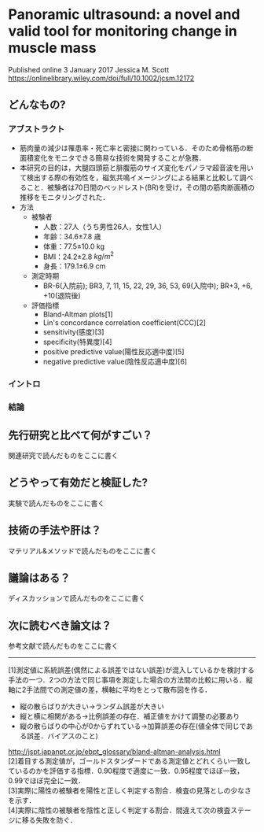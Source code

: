 # Panoramic ultrasound: a novel and valid tool for monitoring change in muscle mass
Published online 3 January 2017 Jessica M. Scott <br>
https://onlinelibrary.wiley.com/doi/full/10.1002/jcsm.12172

## どんなもの?
### アブストラクト
- 筋肉量の減少は罹患率・死亡率と密接に関わっている．そのため骨格筋の断面積変化をモニタできる簡易な技術を開発することが急務．
- 本研究の目的は，大腿四頭筋と腓腹筋のサイズ変化をパノラマ超音波を用いて検出する際の有効性を，磁気共鳴イメージングによる結果と比較して調べること．被験者は70日間のベッドレスト(BR)を受け，その間の筋肉断面積の推移をモニタリングされた．
- 方法
    - 被験者
        - 人数：27人（うち男性26人，女性1人）
        - 年齢：34.6±7.8 歳
        - 体重：77.5±10.0 kg
        - BMI：24.2±2.8 $kg/m^2$
        - 身長：179.1±6.9 cm
    - 測定時期
        - BR-6(入院前);  BR3, 7, 11, 15, 22, 29, 36, 53, 69(入院中); BR+3, +6, +10(退院後)
    - 評価指標
        - Bland-Altman plots[1]
        - Lin's concordance correlation coefficient(CCC)[2]
        - sensitivity(感度)[3]
        - specificity(特異度)[4]
        - positive predictive value(陽性反応適中度)[5]
        - negative predictive value(陰性反応適中度)[6]

### イントロ
### 結論
## 先行研究と比べて何がすごい？
関連研究で読んだものをここに書く

## どうやって有効だと検証した?
実験で読んだものをここに書く

## 技術の手法や肝は？
マテリアル&メソッドで読んだものをここに書く

## 議論はある？
ディスカッションで読んだものをここに書く

## 次に読むべき論文は？
参考文献で読んだものをここに書く

---
[1]測定値に系統誤差(偶然による誤差ではない誤差)が混入しているかを検討する手法の一つ．2つの方法で同じ事項を測定した場合の方法間の比較に用いる．縦軸に2手法間での測定値の差，横軸に平均をとって散布図を作る．
- 縦の散らばりが大きい→ランダム誤差が大きい
- 縦と横に相関がある→比例誤差の存在．補正値をかけて調整の必要あり
- 縦の散らばりの中心が0からずれている→加算誤差の存在(値全体で同じである誤差．バイアスのこと) 

http://jspt.japanpt.or.jp/ebpt_glossary/bland-altman-analysis.html<br>
[2]着目する測定値が，ゴールドスタンダードである測定値とどれくらい一致しているのかを評価する指標．0.90程度で適度に一致．0.95程度でほぼ一致，0.99でほぼ完全に一致．<br>
[3]実際に陽性の被験者を陽性と正しく判定する割合．検査の見落としの少なさを示す．<br>
[4]実際に陰性の被験者を陰性と正しく判定する割合．間違えて次の検査ステージに移る失敗を防ぐ．<br>
